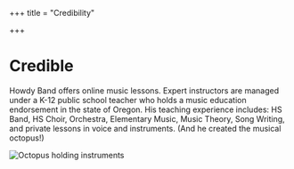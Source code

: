 +++
title = "Credibility"

+++
# Credible

Howdy Band offers online music lessons. Expert instructors are managed under a K-12 public school teacher who holds a music education endorsement in the state of Oregon. His teaching experience includes: HS Band, HS Choir, Orchestra, Elementary Music, Music Theory, Song Writing, and private lessons in voice and instruments. (And he created the musical octopus!)

![Octopus holding instruments](uploads/Bluegrass1500ms_2017copyright.png)
